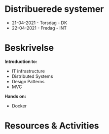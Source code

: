 # Distribuerede systemer
- 21-04-2021 - Torsdag - DK
- 22-04-2021 - Fredag - INT


# Beskrivelse
**Introduction to:**

- IT infrastructure
- Distributed Systems
- Design Patterns
- MVC

**Hands on:**
- Docker



# Resources & Activities